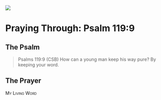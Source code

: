 <img class="intro-right" src="/images/art-paris-psalter.jpg">

<style>
  li {list-style-type: none;}
  p + ul {
    margin-top: -18px;
}
</style>

# Praying Through: Psalm 119:9

## The Psalm

>Psalms 119:9 (CSB) How can a young man keep his way pure? By keeping your word.

## The Prayer

<div style="font-variant: small-caps;">
My Living Word
</div>
